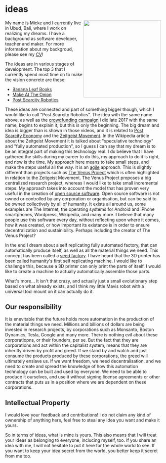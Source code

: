 # ideas

<img align="right" width="250" src="https://avatars1.githubusercontent.com/u/902911?s=460&v=4" />

My name is Micke and I currently live in Ubud, Bali, where I work on realizing my dreams.
I have a background as software developer, teacher and maker.
For more information about my backgroud, please see my [CV](https://docs.google.com/document/d/1LH4D9xRFnPktjyZraACYNeUw9q7Ja0BXg5E8PX0Whus/edit?usp=sharing)!

The ideas are in various stages of development. The top 3 that I currently spend most time on to make the vision concrete 
are these:

- [Banana Leaf Books](https://github.com/limikael/ideas/blob/master/BananaLeafBooks.md)
- [Make At The Onion](https://github.com/limikael/ideas/blob/master/MakeAtTheOnion.md)
- [Post Scarcity Robotics](https://github.com/limikael/ideas/blob/master/PostScarcityRobotics.md)

These ideas are connected and part of something bigger though, which I would like to call "Post Scarcity Robotics".
The idea with the same name above, as well as the
[crowdfunding campaign](https://www.indiegogo.com/projects/post-scarcity-robotics) I did late 2017 with the same name,
begins to  explain it, but this is only the beginning. The big dream and idea is bigger than is shown in those videos, 
and it is related to [Post Scarcity Economy](https://en.wikipedia.org/wiki/Post-scarcity_economy) and the 
[Zeitgeist Movement](https://en.wikipedia.org/wiki/Zeitgeist_(film_series)). In the Wikipedia article about the 
Zeitgeist Movement it is talked about "speculative technology" and "fully automated production", so I guess 
I can say that my dream is to be an integral part of making this technology real. I do believe that I have gathered the
skills during my career to do this, my approach to do it is right, and now is the time. My approach here means to
take small steps, and make the steps useful all the way. It is an 
[agile](https://en.wikipedia.org/wiki/Agile_software_development) approach. This is slightly different than projects such 
as [The Venus Project](https://en.wikipedia.org/wiki/Jacque_Fresco#The_Venus_Project_and_later_career) which is often
highlighted in relation to the Zeitgeist Movement. The Venus Project proposes a big centralized research project, 
whereas I would like to take small incremental steps. My approach takes into account the model that has proven very 
useful in the creation of [open source software](https://en.wikipedia.org/wiki/Open-source_software). Open source
software is not owned or controlled by any corporation or organisation, but can be said to be owned collectively
by all of humanity. It exists all around us, some examples are The Internet, the operating systems for Android and iPhone
smartphones, Wordpress, Wikipedia, and many more. I believe that many people use this software every day, without 
reflecting upon where it comes, how it was created, or how important its existance is in order to ensure decentralization
and sustainibility. Perhaps including the creator of The Venus Project?

In the end I dream about a self replicating fully automated factory, that can automatically produce itself, 
as well as all the material things we need. This concept has been called a 
[seed factory](https://en.wikibooks.org/wiki/Seed_Factories). I have heard that the 3D printer has been called 
humanity's first self replicating machine. I would like to challenge this, because a 3D printer can only print the 
parts of itself. I would like to create a machine to actually automatically assemble those parts.

What's more... It isn't that crazy, and actually just a small evolutionary step based on what already exists, 
and I think my little Mavis robot with a universal tool mount on it can actually do it.

## Our responsibility
It is enevitable that the future holds more automation in the production of the material things we need. 
Millions and billions of dollars are being invested in research projects, by corporations such as Monsanto, 
Boston Dynamics, Tesla, Google and many more. There is nothing evil about these corporatiopns, or their founders, per se.
But the fact that they are corporations and act within the capitalist system, means that they are inheritly driven by 
profit and greed. If we stand by and watch and just consume the products produced by these corporations, 
the greed will ultimately enslave us. If we want freedom, we need decentralisation, and we need to create and spread
the knowledge of how this automation technology can be  built and used by everyone. We need to be able to produce it 
ourselves, and use it without signing license agreements or other
contracts that puts us in a position where we are dependent on these corporations. 

## Intellectual Property
I would love your feedback and contributions! I do not claim any kind of ownership of anything here, 
feel free to steal any idea you want and make it yours.

So in terms of ideas, what is mine is yours. This also means that I will treat your ideas as belonging to everyone, 
inclucing myself, too. If you share an idea with me, I will not hesitate to put it here for the whole world to see. 
If you want to keep your idea secret from the world, you better keep it secret from me too.


